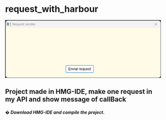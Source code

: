 # request_with_harbour

<div> <img src="https://raw.githubusercontent.com/gheysiell/images/main/request_with_harbour.png" /> </div>
<div> <h2> Project made in HMG-IDE, make one request in my API and show message of callBack </h2> </div>
<div> <h5> � Download HMG-IDE and compile the project. </h5> </div>